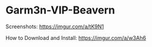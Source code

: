 # Garm3n-VIP-Beavern
Screenshots: https://imgur.com/a/tK9N1

How to Download and Install: https://imgur.com/a/w3Ah6
